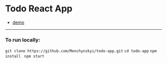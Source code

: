 # Todo React App
* [demo](https://menchynskyi.github.io/todo-app/)
***
### To run locally:
```git clone https://github.com/Menchynskyi/todo-app.git```
```cd todo-app```
```npm install ```
```npm start```
